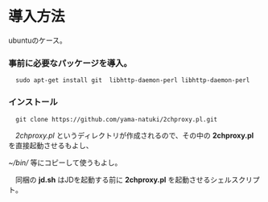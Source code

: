 

# 導入方法

ubuntuのケース。

### 事前に必要なパッケージを導入。

`  sudo apt-get install git  libhttp-daemon-perl libhttp-daemon-perl`

### インストール

`  git clone https://github.com/yama-natuki/2chproxy.pl.git`

　_2chproxy.pl_ というディレクトリが作成されるので、その中の **2chproxy.pl** を直接起動させるもよし、
 
_~/bin/_ 等にコピーして使うもよし。

　同梱の **jd.sh** はJDを起動する前に **2chproxy.pl** を起動させるシェルスクリプト。

